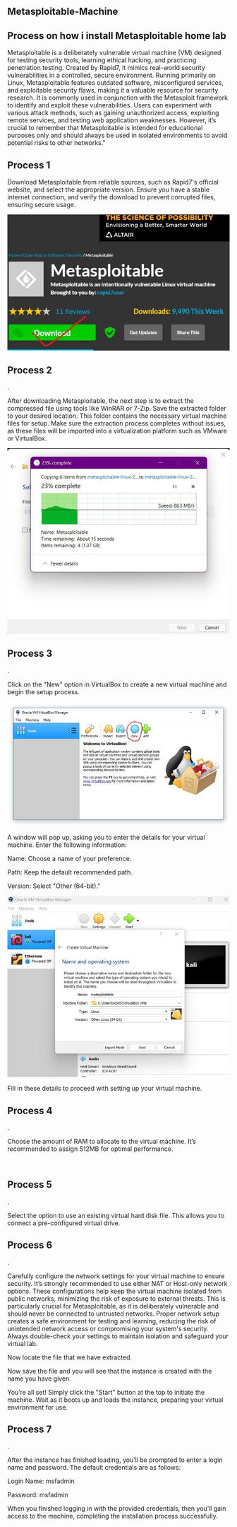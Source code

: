 <h2>Metasploitable-Machine</h2>
  
  
<h2>Process on how i install Metasploitable home lab</h2>

Metasploitable is a deliberately vulnerable virtual machine (VM) designed for testing security tools, learning ethical hacking, and practicing penetration testing. Created by Rapid7, it mimics real-world security vulnerabilities in a controlled, secure environment. Running primarily on Linux, Metasploitable features outdated software, misconfigured services, and exploitable security flaws, making it a valuable resource for security research. It is commonly used in conjunction with the Metasploit framework to identify and exploit these vulnerabilities. Users can experiment with various attack methods, such as gaining unauthorized access, exploiting remote services, and testing web application weaknesses. However, it’s crucial to remember that Metasploitable is intended for educational purposes only and should always be used in isolated environments to avoid potential risks to other networks."


<h2>Process 1</h2>

Download Metasploitable from reliable sources, such as Rapid7's official website, and select the appropriate version. Ensure you have a stable internet connection, and verify the download to prevent corrupted files, ensuring secure usage.

<img src="Folder/met1.jpg">




<h2>Process 2</h2>
.

After downloading Metasploitable, the next step is to extract the compressed file using tools like WinRAR or 7-Zip. Save the extracted folder to your desired location. This folder contains the necessary virtual machine files for setup. Make sure the extraction process completes without issues, as these files will be imported into a virtualization platform such as VMware or VirtualBox.


<img src="Folder/met2.jpg">

<h2>Process 3</h2>
.

Click on the "New" option in VirtualBox to create a new virtual machine and begin the setup process.


<img src="Folder/met3.jpg">


A window will pop up, asking you to enter the details for your virtual machine. Enter the following information:

Name: Choose a name of your preference.

Path: Keep the default recommended path.

Version: Select "Other (64-bit)."


<img src="Folder/met4.jpg">



Fill in these details to proceed with setting up your virtual machine.

<h2>Process 4</h2>
.

Choose the amount of RAM to allocate to the virtual machine. It’s recommended to assign 512MB for optimal performance.



<img src="">



<h2>Process 5</h2>
.

Select the option to use an existing virtual hard disk file. This allows you to connect a pre-configured virtual drive.



<h2>Process 6</h2>
.

Carefully configure the network settings for your virtual machine to ensure security. It’s strongly recommended to use either NAT or Host-only network options. These configurations help keep the virtual machine isolated from public networks, minimizing the risk of exposure to external threats. This is particularly crucial for Metasploitable, as it is deliberately vulnerable and should never be connected to untrusted networks. Proper network setup creates a safe environment for testing and learning, reducing the risk of unintended network access or compromising your system's security. Always double-check your settings to maintain isolation and safeguard your virtual lab.



Now locate the file that we have extracted.



Now save the file and you will see that the instance is created with the name you have given.



You’re all set! Simply click the "Start" button at the top to initiate the machine. Wait as it boots up and loads the instance, preparing your virtual environment for use.



<h2>Process 7</h2>
.

After the instance has finished loading, you’ll be prompted to enter a login name and password. The default credentials are as follows:

Login Name: msfadmin

Password: msfadmin


When you finished logging in with the provided credentials, then you’ll gain access to the machine, completing the installation process successfully.
